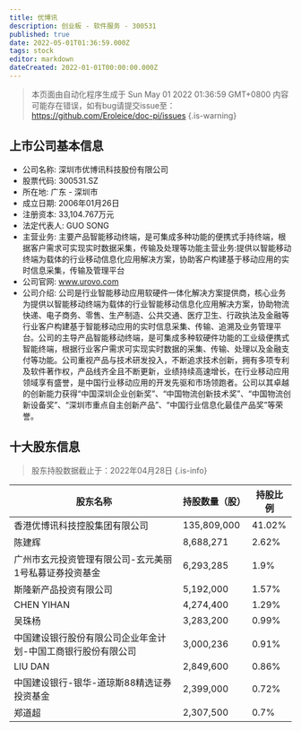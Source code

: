 ```yaml
---
title: 优博讯
description: 创业板 - 软件服务 - 300531
published: true
date: 2022-05-01T01:36:59.000Z
tags: stock
editor: markdown
dateCreated: 2022-01-01T00:00:00.000Z
---
```


> 本页面由自动化程序生成于 Sun May 01 2022 01:36:59 GMT+0800
> 内容可能存在错误，如有bug请提交issue至：https://github.com/Eroleice/doc-pi/issues
{.is-warning}

## 上市公司基本信息
- 公司名称: 深圳市优博讯科技股份有限公司
- 股票代码: 300531.SZ
- 所在地: 广东 - 深圳市
- 成立日期: 2006年01月26日
- 注册资本: 33,104.767万元
- 法定代表人: GUO SONG
- 主营业务: 主要产品智能移动终端，是可集成多种功能的便携式手持终端，根据客户需求可实现实时数据采集，传输及处理等功能主营业务:提供以智能移动终端为载体的行业移动信息化应用解决方案，协助客户构建基于移动应用的实时信息采集，传输及管理平台
- 公司官网: www.urovo.com
- 公司介绍: 公司是行业智能移动应用软硬件一体化解决方案提供商，核心业务为提供以智能移动终端为载体的行业智能移动信息化应用解决方案，协助物流快递、电子商务、零售、生产制造、公共交通、医疗卫生、行政执法及金融等行业客户构建基于智能移动应用的实时信息采集、传输、追溯及业务管理平台。公司的主导产品智能移动终端，是可集成多种软硬件功能的工业级便携式智能终端，根据行业客户需求可实现实时数据的采集、传输、处理以及金融支付等功能。公司重视产品与技术研发投入，不断追求技术创新，拥有多项专利及软件著作权，产品线齐全且不断更新，业绩持续高速增长，在行业移动应用领域享有盛誉，是中国行业移动应用的开发先驱和市场领跑者。公司以其卓越的创新能力获得“中国深圳企业创新奖”、“中国物流创新技术奖”、“中国物流创新设备奖”、“深圳市重点自主创新产品”、“中国行业信息化最佳产品奖”等荣誉。


## 十大股东信息
> 股东持股数据截止于：2022年04月28日
{.is-info}

| 股东名称 | 持股数量（股） | 持股比例 |
| --- | --- | --- |
| 香港优博讯科技控股集团有限公司 | 135,809,000 | 41.02% |
| 陈建辉 | 8,688,271 | 2.62% |
| 广州市玄元投资管理有限公司-玄元美丽1号私募证券投资基金 | 6,293,285 | 1.9% |
| 斯隆新产品投资有限公司 | 5,192,000 | 1.57% |
| CHEN YIHAN | 4,274,400 | 1.29% |
| 吴珠杨 | 3,283,200 | 0.99% |
| 中国建设银行股份有限公司企业年金计划-中国工商银行股份有限公司 | 3,000,236 | 0.91% |
| LIU DAN | 2,849,600 | 0.86% |
| 中国建设银行-银华-道琼斯88精选证券投资基金 | 2,399,000 | 0.72% |
| 郑道超 | 2,307,500 | 0.7% |




